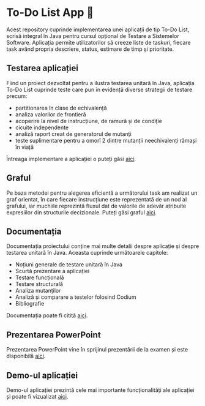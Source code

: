 # To-Do List App 📝

Acest repository cuprinde implementarea unei aplicații de tip To-Do List, scrisă integral în Java pentru cursul opțional de Testare a Sistemelor Software. Aplicația permite utilizatorilor să creeze liste de taskuri, fiecare task având propria descriere, status, estimare de timp și prioritate.

## Testarea aplicației

Fiind un proiect dezvoltat pentru a ilustra testarea unitară în Java, aplicația To-Do List cuprinde teste care pun în evidență diverse strategii de testare precum: 
  - partitionarea în clase de echivalență
  - analiza valorilor de frontieră
  - acoperire la nivel de instrucțiune, de ramură și de condiție
  - cicuite independente
  - analiză raport creat de generatorul de mutanți
  - teste suplimentare pentru a omorî 2 dintre mutanții neechivalenți rămași în viață

Întreaga implementare a aplicației o puteți găsi [aici](https://github.com/CoCodrilo1710/Proiect_TSS/tree/main/todo).

## Graful 

Pe baza metodei pentru alegerea eficientă a următorului task am realizat un graf orientat, în care fiecare instrucțiune este reprezentată de un nod al grafului, iar muchiile reprezintă fluxul dat de valorile de adevăr atribuite expresiilor din structurile decizionale. Puteți găsi graful [aici](https://github.com/CoCodrilo1710/Proiect_TSS/tree/main/Graf%20orientat).

## Documentația 
Documentația proiectului conține mai multe detalii despre aplicație și despre testarea unitară în Java. Aceasta cuprinde următoarele capitole:
  - Noțiuni generale de testare unitară în Java
  - Scurtă prezentare a aplicației
  - Testare funcțională
  - Testare structurală
  - Analiza mutanților
  - Analiză și comparare a testelor folosind Codium
  - Bibliografie
    
Documentația poate fi citită [aici](https://github.com/CoCodrilo1710/Proiect_TSS/blob/main/Testare%20unitar%C4%83%20%C3%AEn%20Java.pdf).

## Prezentarea PowerPoint
Prezentarea PowerPoint vine în sprijinul prezentării de la examen și este disponibilă [aici](https://github.com/CoCodrilo1710/Proiect_TSS/blob/main/Testare%20Unitara%20in%20Java.pptx).

## Demo-ul aplicației 
Demo-ul aplicației prezintă cele mai importante funcționalități ale aplicației și poate fi vizualizat [aici](https://youtu.be/b8ghqzlam2Q).

